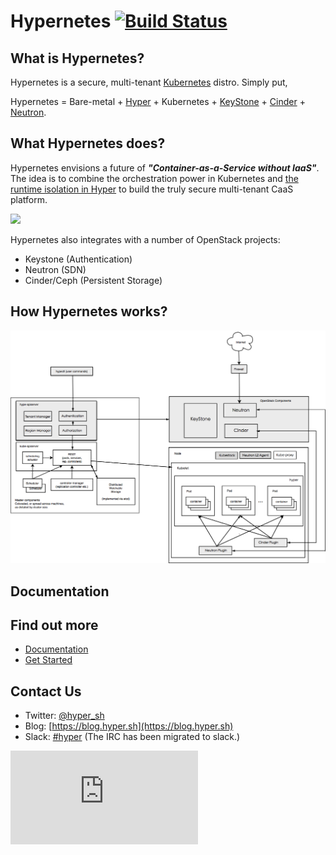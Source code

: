 # Hypernetes [![Build Status](https://travis-ci.org/hyperhq/hypernetes.svg?branch=master)](https://travis-ci.org/hyperhq/hypernetes)

## What is Hypernetes?

Hypernetes is a secure, multi-tenant [Kubernetes](http://kubernetes.io) distro. Simply put,

Hypernetes = Bare-metal + [Hyper](https://hyper.sh) + Kubernetes + [KeyStone](https://github.com/openstack/keystone) + [Cinder](https://github.com/openstack/cinder) + [Neutron](https://github.com/openstack/neutron).

## What Hypernetes does?

Hypernetes envisions a future of ***"Container-as-a-Service without IaaS"***. The idea is to combine the orchestration power in Kubernetes and [the runtime isolation in Hyper](https://hyper.sh/why-hyper.html) to build the truly secure multi-tenant CaaS platform. 

![](https://trello-attachments.s3.amazonaws.com/55545e127c7cbe0ec5b82f2b/1660x705/895000bf0d7e25aee600d3cfaf0fd3f2/upload_10_19_2015_at_3_02_11_PM.png)

Hypernetes also integrates with a number of OpenStack projects:

- Keystone (Authentication)
- Neutron (SDN)
- Cinder/Ceph (Persistent Storage)

## How Hypernetes works?

![Architecture Diagram](architecture.png?raw=true "Architecture overview")

## Documentation



## Find out more

* [Documentation](https://github.com/hyperhq/hypernetes-book)
* [Get Started](https://github.com/hyperhq/hypernetes-book/blob/master/user-guide/user-guide.md)

## Contact Us

* Twitter: [@hyper_sh](https://twitter.com/hyper_sh)
* Blog: [https://blog.hyper.sh](https://blog.hyper.sh)
* Slack: [#hyper](https://slack.hyper.sh/) (The IRC has been migrated to slack.)

[![Analytics](https://kubernetes-site.appspot.com/UA-36037335-10/GitHub/README.md?pixel)]()

